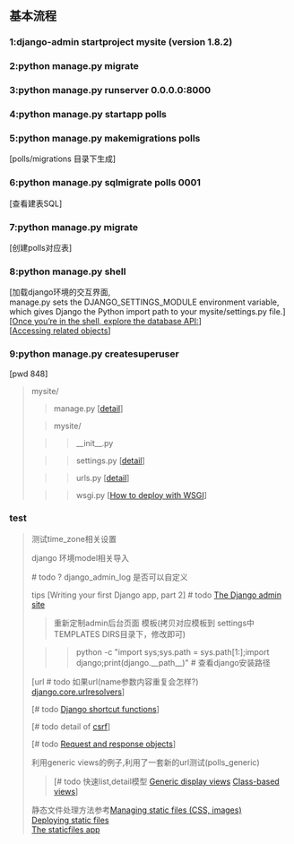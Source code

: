 基本流程
---------
### 1:django-admin startproject mysite (version 1.8.2)
### 2:python manage.py migrate
### 3:python manage.py runserver 0.0.0.0:8000
### 4:python manage.py startapp polls
### 5:python manage.py makemigrations polls 
\[polls/migrations 目录下生成\] <br/>
### 6:python manage.py sqlmigrate polls 0001 
\[查看建表SQL\]<br/>
### 7:python manage.py migrate 
\[创建polls对应表\]<br/>
### 8:python manage.py shell
\[加载django环境的交互界面,<br/>
manage.py sets the DJANGO\_SETTINGS\_MODULE environment variable, <br/>
which gives Django the Python import path to your mysite/settings.py file.\]<br/>
[[Once you’re in the shell, explore the database API:](https://docs.djangoproject.com/en/1.8/topics/db/queries/)]<br/>
[[Accessing related objects](https://docs.djangoproject.com/en/1.8/ref/models/relations/)]<br/>
### 9:python manage.py createsuperuser 
\[pwd 848\]<br/>

> mysite/
> 
> > manage.py [[detail](https://docs.djangoproject.com/en/1.8/ref/django-admin/)]
>
> > mysite/
>
> > > \_\_init\_\_.py
>
> > > settings.py [[detail](https://docs.djangoproject.com/en/1.8/topics/settings/)]
>
> > > urls.py [[detail](https://docs.djangoproject.com/en/1.8/topics/http/urls/)]
>
> > > wsgi.py [[How to deploy with WSGI](https://docs.djangoproject.com/en/1.8/howto/deployment/wsgi/)]

### test
>
> 测试time\_zone相关设置
>
> django 环境model相关导入
>
> \# todo ? django_admin_log 是否可以自定义
>
> tips \[Writing your first Django app, part 2\] # todo [The Django admin site](https://docs.djangoproject.com/en/1.8/ref/contrib/admin/#django.contrib.admin.ModelAdmin.list_display)
>
> > 重新定制admin后台页面 模板(拷贝对应模板到 settings中 TEMPLATES DIRS目录下，修改即可)
>
> > > python -c "import sys;sys.path = sys.path[1:];import django;print(django.\_\_path\_\_)" # 查看django安装路径
>
> \[url # todo 如果url(name参数内容重复会怎样?) [django.core.urlresolvers](https://docs.djangoproject.com/en/1.8/ref/urlresolvers/#module-django.core.urlresolvers)]
>
> \[# todo [Django shortcut functions](https://docs.djangoproject.com/en/1.8/topics/http/shortcuts/#module-django.shortcuts)\]
>
> \[# todo detail of [csrf](https://docs.djangoproject.com/en/1.8/ref/csrf/)\]
>
> \[# todo [Request and response objects](https://docs.djangoproject.com/en/1.8/ref/request-response/)\]
>
> 利用generic views的例子,利用了一套新的url测试(polls\_generic)
>
> > \[# todo 快速list,detail模型 [Generic display views](https://docs.djangoproject.com/en/1.8/ref/class-based-views/generic-display/) [Class-based views](https://docs.djangoproject.com/en/1.8/topics/class-based-views/)\]
>
> 静态文件处理方法参考[Managing static files (CSS, images)](https://docs.djangoproject.com/en/1.8/howto/static-files/)<br/>
[Deploying static files](https://docs.djangoproject.com/en/1.8/howto/static-files/deployment/)<br/>
[The staticfiles app](https://docs.djangoproject.com/en/1.8/ref/contrib/staticfiles/)<br/>


